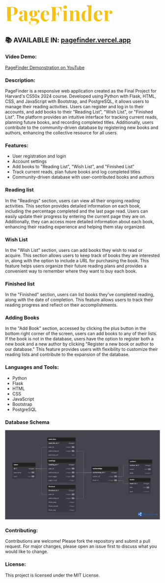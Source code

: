 ![PageFinder logo](pagefinder.png)

## 📚 AVAILABLE IN: [pagefinder.vercel.app](https://pagefinder.vercel.app)

### Video Demo:
[PageFinder Demonstration on YouTube](https://youtu.be/tuKbJ0SmAjI)

### Description:
PageFinder is a responsive web application created as the Final Project for Harvard's CS50x 2024 course. Developed using Python with Flask, HTML, CSS, and JavaScript with Bootstrap, and PostgreSQL, it allows users to manage their reading activities. Users can register and log in to their accounts, and add books to their "Reading List", "Wish List", or "Finished List". The platform provides an intuitive interface for tracking current reads, planning future books, and recording completed titles. Additionally, users contribute to the community-driven database by registering new books and authors, enhancing the collective resource for all users.

### Features:
- User registration and login
- Account settings
- Add books to "Reading List", "Wish List", and "Finished List"
- Track current reads, plan future books and log completed titles
- Community-driven database with user-contributed books and authors

### Reading list
In the "Readings" section, users can view all their ongoing reading activities. This section provides detailed information on each book, including the percentage completed and the last page read. Users can easily update their progress by entering the current page they are on. Additionally, they can access more detailed information about each book, enhancing their reading experience and helping them stay organized.

### Wish List
In the "Wish List" section, users can add books they wish to read or acquire. This section allows users to keep track of books they are interested in, along with the option to include a URL for purchasing the book. This feature helps users organize their future reading plans and provides a convenient way to remember where they want to buy each book.

### Finished list
In the "Finished" section, users can list books they've completed reading, along with the date of completion. This feature allows users to track their reading progress and reflect on their accomplishments.

### Adding Books
In the "Add Book" section, accessed by clicking the plus button in the bottom right corner of the screen, users can add books to any of their lists. If the book is not in the database, users have the option to register both a new book and a new author by clicking "Register a new book or author to our database." This feature provides users with flexibility to customize their reading lists and contribute to the expansion of the database.

### Languages and Tools:
- Python
- Flask
- HTML
- CSS
- JavaScript
- Bootstrap
- PostgreSQL

### Database Schema
![Schema Image](db_schema.png)

### Contributing:
Contributions are welcome! Please fork the repository and submit a pull request. For major changes, please open an issue first to discuss what you would like to change.

### License:
This project is licensed under the MIT License.
